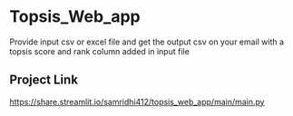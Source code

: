 # Topsis_Web_app
Provide input csv or excel file and get the output csv on your email with a topsis score and rank column added in input file
## Project Link
https://share.streamlit.io/samridhi412/topsis_web_app/main/main.py
